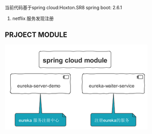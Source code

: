 当前代码基于spring cloud:Hoxton.SR8 
            spring boot: 2.6.1


1. netflix 服务发现注册
## PRJOECT  MODULE
![PROJECT MODULE](MODULE/SPRING_CLOUD_STUDY_MODULE.PNG)
	
	
	
	
	
	
	
	
	
	
	
